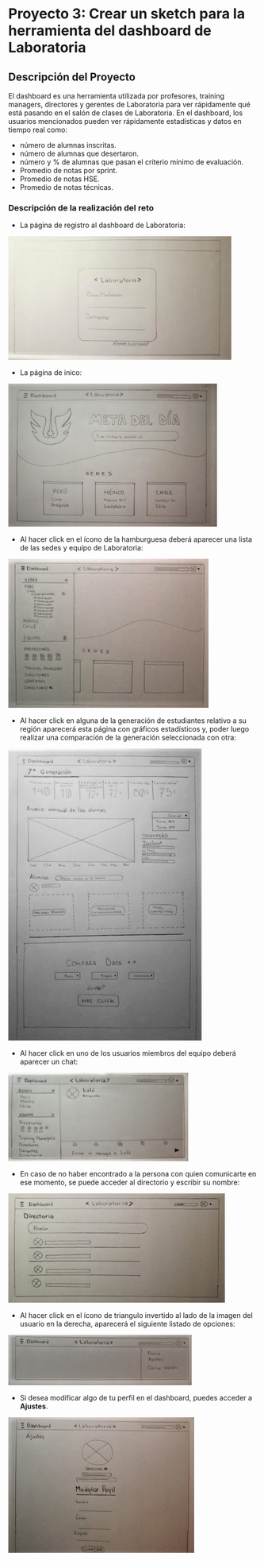 # Proyecto 3: Crear un sketch para la herramienta del dashboard de Laboratoria

## Descripción del Proyecto

El dashboard es una herramienta utilizada por profesores, training managers, directores y gerentes de Laboratoria para ver rápidamente qué está pasando en el salón de clases de Laboratoria. En el dashboard, los usuarios mencionados pueden ver rápidamente estadísticas y datos en tiempo real como:

* número de alumnas inscritas.
* número de alumnas que desertaron.
* número y % de alumnas que pasan el criterio mínimo de  evaluación.
* Promedio de notas por sprint.
* Promedio de notas HSE.
* Promedio de notas técnicas.

### Descripción de la realización del reto

* La página de registro al dashboard de Laboratoria:

![imagen1](assets/images/imagen1.png)

* La página de inico:

![imagen2](assets/images/imagen2.png)

* Al hacer click en el ícono de la hamburguesa deberá aparecer una lista de las sedes y equipo de Laboratoria:

![imagen2](assets/images/imagen2-2.png)

* Al hacer click en alguna de la generación de estudiantes relativo a su región aparecerá esta página con gráficos estadísticos y, poder luego realizar una comparación de la generación seleccionada con otra:

![imagen3](assets/images/imagen3.png)

* Al hacer click en uno de los usuarios miembros del equipo deberá aparecer un chat:

![imagen4](assets/images/imagen4.png)

* En caso de no haber encontrado a la persona con quien comunicarte en ese momento, se puede acceder al directorio y escribir su nombre:

![imagen1](assets/images/imagen1-2.png)

* Al hacer click en el ícono de triangulo invertido al lado de la imagen del usuario en la derecha, aparecerá el siguiente listado de opciones:

![imagen4](assets/images/imagen4-2.png)

* Si desea modificar algo de tu perfil en el dashboard, puedes acceder a **Ajustes**.

![imagen4](assets/images/imagen4-3.png)